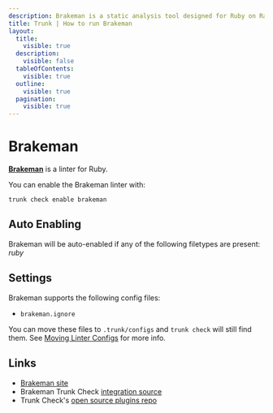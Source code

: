 ```yaml
---
description: Brakeman is a static analysis tool designed for Ruby on Rails applications. It statically analyzes Rails application code to find security issues.
title: Trunk | How to run Brakeman
layout:
  title:
    visible: true
  description:
    visible: false
  tableOfContents:
    visible: true
  outline:
    visible: true
  pagination:
    visible: true
---
```


# Brakeman

[**Brakeman**](https://github.com/presidentbeef/brakeman) is a linter for Ruby.

You can enable the Brakeman linter with:

```shell
trunk check enable brakeman
```

## Auto Enabling

Brakeman will be auto-enabled if any of the following filetypes are present: *ruby*

## Settings

Brakeman supports the following config files:
* `brakeman.ignore`

 You can move these files to `.trunk/configs` and `trunk check` will still find them. See [Moving Linter Configs](..#moving-linter-configs) for more info.



## Links

- [Brakeman site](https://github.com/presidentbeef/brakeman)
- Brakeman Trunk Check [integration source](https://github.com/trunk-io/plugins/tree/main/linters/brakeman)
- Trunk Check's [open source plugins repo](https://github.com/trunk-io/plugins/tree/main)
